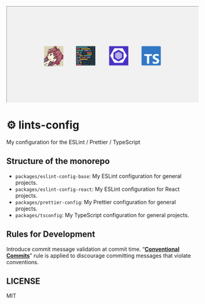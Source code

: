 <!-- markdownlint-disable MD041 -->
<!-- markdownlint-disable MD045 -->

![](logo.png)

<!-- markdownlint-enable MD041 -->
<!-- markdownlint-enable MD045 -->

# ⚙️ lints-config

My configuration for the ESLint / Prettier / TypeScript

## Structure of the monorepo

- `packages/eslint-config-base`: My ESLint configuration for general projects.
- `packages/eslint-config-react`: My ESLint configuration for React projects.
- `packages/prettier-config`: My Prettier configuration for general projects.
- `packages/tsconfig`: My TypeScript configuration for general projects.

## Rules for Development

Introduce commit message validation at commit time.
“**[Conventional Commits](https://www.conventionalcommits.org/ja/)**”
rule is applied to discourage committing messages that violate conventions.

## LICENSE

MIT
